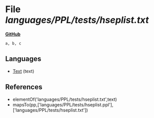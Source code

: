 # File _languages/PPL/tests/hseplist.txt_
**[GitHub](https://github.com/softlang/yas/blob/master/languages/PPL/tests/hseplist.txt)**
```
a, b, c
```

## Languages
* [Text](../languages/Text.md) (text)

## References
* elementOf('languages/PPL/tests/hseplist.txt',text)
* mapsTo(pp,['languages/PPL/tests/hseplist.ppl'],['languages/PPL/tests/hseplist.txt'])

